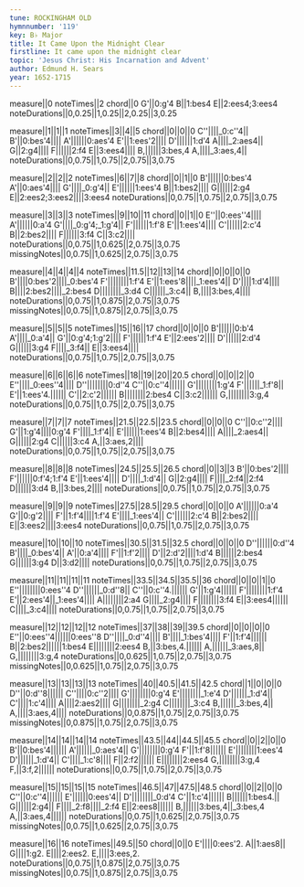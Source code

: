 ```yaml
---
tune: ROCKINGHAM OLD
hymnnumber: '119'
key: B♭ Major
title: It Came Upon the Midnight Clear
firstline: It came upon the midnight clear
topic: 'Jesus Christ: His Incarnation and Advent'
author: Edmund H. Sears
year: 1652-1715
---
```

measure||0
noteTimes||2
chord||0
G'||0:g'4
B||1:bes4
E||2:ees4;3:ees4
noteDurations||0,0.25||1,0.25||2,0.25||3,0.25

measure||1||1||1
noteTimes||3||4||5
chord||0||0||0
C''||||_0:c''4||
B'||0:bes'4||||
A'||||||0:aes'4
E'||1:ees'2||||
D'||||||1:d'4
A||||_2:aes4||
G||2:g4||||
F||||||2:f4
E||3:ees4||||
B,||||||3:bes,4
A,||||_3:aes,4||
noteDurations||0,0.75||1,0.75||2,0.75||3,0.75

measure||2||2||2
noteTimes||6||7||8
chord||0||1||0
B'||||||0:bes'4
A'||0:aes'4||||
G'||||_0:g'4||
E'||||||1:ees'4
B||1:bes2||||
G||||||2:g4
E||2:ees2;3:ees2||||3:ees4
noteDurations||0,0.75||1,0.75||2,0.75||3,0.75

measure||3||3||3
noteTimes||9||10||11
chord||0||1||0
E''||0:ees''4||||
A'||||||0:a'4
G'||||_0:g'4;_1:g'4||
F'||||||1:f'8
E'||1:ees'4||||
C'||||||2:c'4
B||2:bes2||||
F||||||3:f4
C||3:c2||||
noteDurations||0,0.75||1,0.625||2,0.75||3,0.75
missingNotes||0,0.75||1,0.625||2,0.75||3,0.75

measure||4||4||4||4
noteTimes||11.5||12||13||14
chord||0||0||0||0
B'||||0:bes'2||||_0:bes'4
F'||||||||1:f'4
E'||1:ees'8||||_1:ees'4||
D'||||1:d'4||||
B||||2:bes2||||_2:bes4
D||||||||_3:d4
C||||||_3:c4||
B,||||3:bes,4||||
noteDurations||0,0.75||1,0.875||2,0.75||3,0.75
missingNotes||0,0.75||1,0.875||2,0.75||3,0.75

measure||5||5||5
noteTimes||15||16||17
chord||0||0||0
B'||||||0:b'4
A'||||_0:a'4||
G'||0:g'4;1:g'2||||
F'||||||1:f'4
E'||2:ees'2||||
D'||||||2:d'4
G||||||3:g4
F||||_3:f4||
E||3:ees4||||
noteDurations||0,0.75||1,0.75||2,0.75||3,0.75

measure||6||6||6||6
noteTimes||18||19||20||20.5
chord||0||0||2||0
E''||||_0:ees''4||||
D''||||||||0:d''4
C''||0:c''4||||||
G'||||||||1:g'4
F'||||||_1:f'8||
E'||1:ees'4.||||||
C'||2:c'2||||||
B||||||||2:bes4
C||3:c2||||||
G,||||||||3:g,4
noteDurations||0,0.75||1,0.75||2,0.75||3,0.75

measure||7||7||7
noteTimes||21.5||22.5||23.5
chord||0||0||0
C''||0:c''2||||
G'||1:g'4||||0:g'4
F'||||_1:f'4||
E'||||||1:ees'4
B||2:bes4||||
A||||_2:aes4||
G||||||2:g4
C||||||3:c4
A,||3:aes,2||||
noteDurations||0,0.75||1,0.75||2,0.75||3,0.75

measure||8||8||8
noteTimes||24.5||25.5||26.5
chord||0||3||3
B'||0:bes'2||||
F'||||||0:f'4;1:f'4
E'||1:ees'4||||
D'||||_1:d'4||
G||2:g4||||
F||||_2:f4||2:f4
D||||||3:d4
B,||3:bes,2||||
noteDurations||0,0.75||1,0.75||2,0.75||3,0.75

measure||9||9||9
noteTimes||27.5||28.5||29.5
chord||0||0||0
A'||||||0:a'4
G'||0:g'2||||
F'||1:f'4||||1:f'4
E'||||_1:ees'4||
C'||||||2:c'4
B||2:bes2||||
E||3:ees2||||3:ees4
noteDurations||0,0.75||1,0.75||2,0.75||3,0.75

measure||10||10||10
noteTimes||30.5||31.5||32.5
chord||0||0||0
D''||||||0:d''4
B'||||_0:bes'4||
A'||0:a'4||||
F'||1:f'2||||
D'||2:d'2||||1:d'4
B||||||2:bes4
G||||||3:g4
D||3:d2||||
noteDurations||0,0.75||1,0.75||2,0.75||3,0.75

measure||11||11||11||11
noteTimes||33.5||34.5||35.5||36
chord||0||0||1||0
E''||||||||0:ees''4
D''||||||_0:d''8||
C''||0:c''4.||||||
G'||1:g'4||||||
F'||||||||1:f'4
E'||2:ees'4||_1:ees'4||||
A||||||||2:a4
G||||_2:g4||||
F||||||||3:f4
E||3:ees4||||||
C||||_3:c4||||
noteDurations||0,0.75||1,0.75||2,0.75||3,0.75

measure||12||12||12||12
noteTimes||37||38||39||39.5
chord||0||0||0||0
E''||0:ees''4||||||0:ees''8
D''||||_0:d''4||||
B'||||_1:bes'4||||
F'||1:f'4||||||
B||2:bes2||||||1:bes4
E||||||||2:ees4
B,||3:bes,4.||||||
A,||||||_3:aes,8||
G,||||||||3:g,4
noteDurations||0,0.625||1,0.75||2,0.75||3,0.75
missingNotes||0,0.625||1,0.75||2,0.75||3,0.75

measure||13||13||13||13
noteTimes||40||40.5||41.5||42.5
chord||1||0||0||0
D''||0:d''8||||||
C''||||0:c''2||||
G'||||||||0:g'4
E'||||||||_1:e'4
D'||||||_1:d'4||
C'||||1:c'4||||
A||||2:aes2||||
G||||||||_2:g4
C||||||||_3:c4
B,||||||_3:bes,4||
A,||||3:aes,4||||
noteDurations||0,0.875||1,0.75||2,0.75||3,0.75
missingNotes||0,0.875||1,0.75||2,0.75||3,0.75

measure||14||14||14||14
noteTimes||43.5||44||44.5||45.5
chord||0||2||0||0
B'||0:bes'4||||||
A'||||||_0:aes'4||
G'||||||||0:g'4
F'||1:f'8||||||
E'||||||||1:ees'4
D'||||||_1:d'4||
C'||||_1:c'8||||
F||2:f2||||||
E||||||||2:ees4
G,||||||||3:g,4
F,||3:f,2||||||
noteDurations||0,0.75||1,0.75||2,0.75||3,0.75

measure||15||15||15||15
noteTimes||46.5||47||47.5||48.5
chord||0||2||0||0
C''||0:c''4||||||
E'||||||0:ees'4||
D'||||||||_0:d'4
C'||1:c'4||||||
B||||||1:bes4.||
G||||||2:g4||
F||||_2:f8||||_2:f4
E||2:ees8||||||
B,||||||3:bes,4||_3:bes,4
A,||3:aes,4||||||
noteDurations||0,0.75||1,0.625||2,0.75||3,0.75
missingNotes||0,0.75||1,0.625||2,0.75||3,0.75

measure||16||16
noteTimes||49.5||50
chord||0||0
E'||||0:ees'2.
A||1:aes8||
G||||1:g2.
E||||2:ees2.
E,||||3:ees,2.
noteDurations||0,0.75||1,0.875||2,0.75||3,0.75
missingNotes||0,0.75||1,0.875||2,0.75||3,0.75

